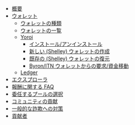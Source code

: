 - [概要](jp/index.md)
- [ウォレット](jp/wallets.md)
  - [ウォレットの種類](jp/Wallets/types.md)
  - [ウォレットの一覧](jp/Wallets/list.md)
  - [Yoroi](jp/Wallets/Yoroi/yoroi.md)
    - [インストール/アンインストール](jp/Wallets/Yoroi/yoroi.md#install)
    - [新しい (Shelley) ウォレットの作成](jp/Wallets/Yoroi/create.md)
    - [既存の (Shelley) ウォレットの復元](jp/Wallets/Yoroi/restore.md)
    - [Byron/ITN ウォレットからの要求/資金移動 ](jp/Wallets/Yoroi/transfer.md)
  - [Ledger](jp/ledger.md)
- [エクスプローラ](jp/explorers.md)
- [報酬に関する FAQ](jp/rewards.md)
- [委任するプールの選択](jp/select-pool-to-delegate.md)
- [コミュニティの貢献](jp/community-contrib.md)
- [一般的な詐欺への対策](jp/no-to-scam.md)
- [貢献者](jp/Contributors.md)

<!--details>
<summary>To - Do </summary>
> - [Not Started yet](index.md)
  - [Wallets](wallets.md)
    - [Daedalus](Wallets/daedalus.md)
      - [Versions and Platforms](Wallets/Daedalus/versions.md)
      - [How to Install/Upgrade](Wallets/Daedalus/install.md)
      - [Create a new Wallet](Wallets/Daedalus/create.md)
      - [Restore an existing Wallet](Wallets/Daedalus/restore.md)
      - [Delegating to a pool](Wallets/Daedalus/delegate.md)
      - [Upgrading Daedalus wallet](Wallets/Daedalus/upgrade.md)
      - [Queries/Known Issues](Wallets/Daedalus/issues.md)
        - [Access Denied during install](Wallets/Daedalus/issues.md)
        - [An error occurred while sending funds](Wallets/Daedalus/issues.md)
        - [Cardano Node Crashed upon launch](Wallets/Daedalus/issues.md)
        - [CPU Utilisation too high](Wallets/Daedalus/issues.md)
    - [Yoroi](Wallets/yoroi.md)
      - [Integration with Ledger](Wallets/Yoroi/ledger.md)
      - [Queries/Known Issues](Wallets/Yoroi/FAQ.md)
        - [Ledger connection stuck on "waiting for Commands.."](Wallets/Yoroi/FAQ.md#issues)
        - [Balance is incorrect in Yoroi interface](Wallets/Yoroi/FAQ.md#resync)
        - [Emergency Workarounds](Wallets/Yoroi/FAQ.md#workarounds)
  - [Appendix](index.md)
</details-->
